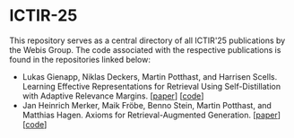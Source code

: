 # ICTIR-25
This repository serves as a central directory of all ICTIR'25 publications by the Webis Group. The code associated with the respective publications is found in the repositories linked below:

- Lukas Gienapp, Niklas Deckers, Martin Potthast, and Harrisen Scells. Learning Effective Representations for Retrieval Using Self-Distillation with Adaptive Relevance Margins. [[paper](https://webis.de/publications.html?q=distill#gienapp_2025b)] [[code](https://webis.de/github.com/webis-de/adaptive-relevance-margin-loss)]
- Jan Heinrich Merker, Maik Fröbe, Benno Stein, Martin Potthast, and Matthias Hagen. Axioms for Retrieval-Augmented Generation. [[paper](https://webis.de/publications.html?q=axiom#merker_2025b)] [[code](https://github.com/webis-de/ir_axioms)] 

